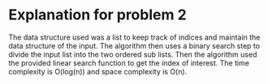 <!--
@Author: otrejo
@Date:   2020-04-18T22:49:26-04:00
@Last modified by:   otrejo
@Last modified time: 2020-04-18T23:02:28-04:00
-->



# Explanation for problem 2
The data structure used was a list to keep track of indices and maintain
the data structure of the input. The algorithm then uses a binary search
step to divide the input list into the two ordered sub lists. Then the
algorithm used the provided linear search function to get the index of interest.
The time complexity is O(log(n)) and space complexity is O(n).
